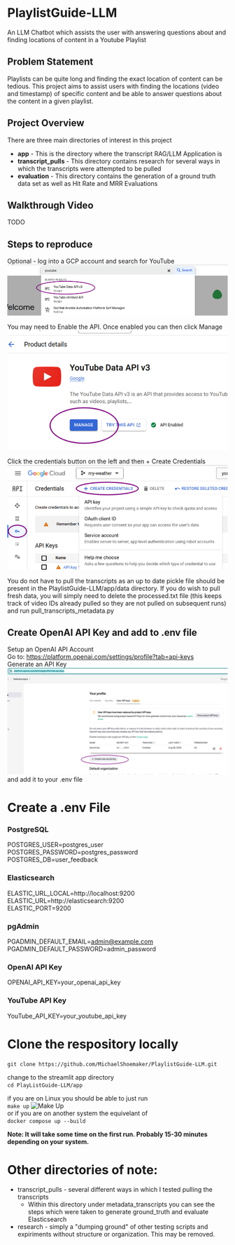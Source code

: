 # PlaylistGuide-LLM
An LLM Chatbot which assists the user with answering questions about and finding locations of content in a Youtube Playlist

## Problem Statement
Playlists can be quite long and finding the exact location of content can be tedious. This project aims to assist users with finding the locations (video and timestamp) of specific content and be able to answer questions about the content in a given playlist.

## Project Overview
There are three main directories of interest in this project
* <b>app</b> - This is the directory where the transcript RAG/LLM Application is
* <b>transcript_pulls</b> - This directory contains research for several ways in which the transcripts were attempted to be pulled
* <b>evaluation</b> - This directory contains the generation of a ground truth data set as well as Hit Rate and MRR Evaluations


## Walkthrough Video
TODO

## Steps to reproduce
Optional - log into a GCP account and search for YouTube</br>
![API Search](./images/YouTubeAPISearch.png)</br>

You may need to Enable the API. Once enabled you can then click Manage</br>
![API Search](./images/YouTubeAPIManage.png)</br>

Click the credentials button on the left and then + Create Credentials</br>
![API Search](./images/CreateCredentials.png)</br>

You do not have to pull the transcripts as an up to date pickle file should be present in the PlaylistGuide-LLM/app/data directory.
If you do wish to pull fresh data, you will simply need to delete the processed.txt file (this keeps track of video IDs already pulled so they are not pulled on subsequent runs) and run pull_transcripts_metadata.py<br>

## Create OpenAI API Key and add to .env file
Setup an OpenAI API Account<br>
Go to: https://platform.openai.com/settings/profile?tab=api-keys<br>
Generate an API Key<br>
![OpenAI API](./images/OpenAIAPI_Key.png)</br>
and add it to your .env file


# Create a .env File
### PostgreSQL
POSTGRES_USER=postgres_user<br>
POSTGRES_PASSWORD=postgres_password<br>
POSTGRES_DB=user_feedback<br>

### Elasticsearch
ELASTIC_URL_LOCAL=http://localhost:9200<br>
ELASTIC_URL=http://elasticsearch:9200<br>
ELASTIC_PORT=9200<br>

### pgAdmin
PGADMIN_DEFAULT_EMAIL=admin@example.com<br>
PGADMIN_DEFAULT_PASSWORD=admin_password<br>

### OpenAI API Key
OPENAI_API_KEY=your_openai_api_key<br>

### YouTube API Key
YouTube_API_KEY=your_youtube_api_key


# Clone the respository locally
```git clone https://github.com/MichaelShoemaker/PlaylistGuide-LLM.git```

change to the streamlit app directory<br>
```cd PlayListGuide-LLM/app```

if you are on Linux you should be able to just run<br>
```make up```
![Make Up](./images/MakeUp.gif)</br>
or if you are on another system the equivelant of<br>
```docker compose up --build```

<b>Note: It will take some time on the first run. Probably 15-30 minutes depending on your system.</b>


# Other directories of note:

* transcript_pulls - several different ways in which I tested pulling the transcripts
    - Within this directory under metadata_transcripts you can see the steps which were taken to generate ground_truth and evaluate Elasticsearch
* research - simply a "dumping ground" of other testing scripts and expiriments without structure or organization. This may be removed.
